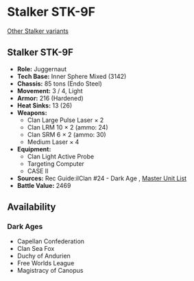 # Stalker STK-9F 

[Other Stalker variants](../stalker.md) 

## Stalker STK-9F 

- **Role:** Juggernaut 
- **Tech Base:** Inner Sphere Mixed (3142) 
- **Chassis:** 85 tons (Endo Steel) 
- **Movement:** 3 / 4, Light 
- **Armor:** 216 (Hardened) 
- **Heat Sinks:** 13 (26) 
- **Weapons:** 
  - Clan Large Pulse Laser × 2 
  - Clan LRM 10 × 2 (ammo: 24) 
  - Clan SRM 6 × 2 (ammo: 30) 
  - Medium Laser × 4 
- **Equipment:** 
  - Clan Light Active Probe 
  - Targeting Computer 
  - CASE II 
- **Sources:** Rec Guide:ilClan #24 - Dark Age , [Master Unit List](http://masterunitlist.info/Unit/Details/8444/stalker-stk-9f) 
- **Battle Value:** 2469 

## Availability 

### Dark Ages 

- Capellan Confederation 
- Clan Sea Fox 
- Duchy of Andurien 
- Free Worlds League 
- Magistracy of Canopus 

